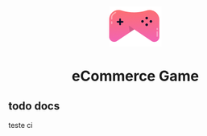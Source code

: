 <div align="center">
  <img src=".github/assets/Icon.png"/>
  <h1>eCommerce Game</h1>
</div>

## todo docs

teste ci